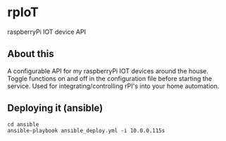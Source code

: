 # rpIoT
raspberryPi IOT device API

## About this
A configurable API for my raspberryPi IOT devices around the house. Toggle functions on and off in the 
configuration file before starting the service.  Used for integrating/controlling rPI's into your home automation. 

## Deploying it (ansible)
```
cd ansible
ansible-playbook ansible_deploy.yml -i 10.0.0.115s
```
